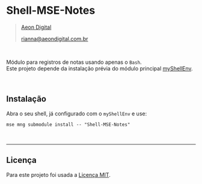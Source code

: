 Shell-MSE-Notes
=================

> [Aeon Digital](http://www.aeondigital.com.br)
>
> rianna@aeondigital.com.br

&nbsp;

Módulo para registros de notas usando apenas o ``Bash``.  
Este projeto depende da instalação prévia do módulo principal [myShellEnv](https://github.com/AeonDigital/Shell-MSE-Main-Module).  


&nbsp;
&nbsp;


## Instalação

Abra o seu shell, já configurado com o ``myShellEnv`` e use:  

``` shell
mse mng submodule install -- "Shell-MSE-Notes"
```

&nbsp;
&nbsp;

________________________________________________________________________________________________________________________



## Licença

Para este projeto foi usada a [Licença MIT](LICENCE.md).
